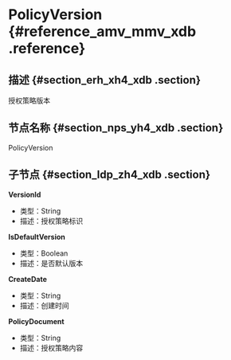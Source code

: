 # PolicyVersion {#reference_amv_mmv_xdb .reference}

## 描述 {#section_erh_xh4_xdb .section}

授权策略版本

## 节点名称 {#section_nps_yh4_xdb .section}

PolicyVersion

## 子节点 {#section_ldp_zh4_xdb .section}

**VersionId**

-   类型：String
-   描述：授权策略标识

**IsDefaultVersion**

-   类型：Boolean
-   描述：是否默认版本

**CreateDate**

-   类型：String
-   描述：创建时间

**PolicyDocument**

-   类型：String
-   描述：授权策略内容

